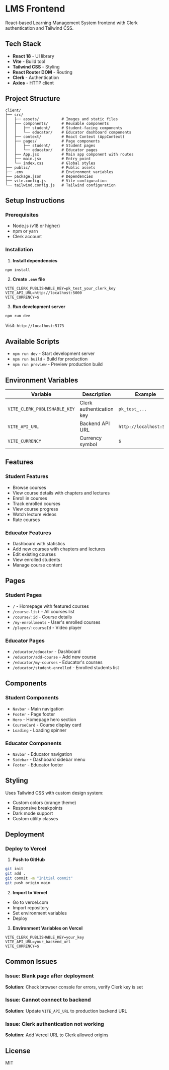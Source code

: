# LMS Frontend

React-based Learning Management System frontend with Clerk authentication and Tailwind CSS.

## Tech Stack

- **React 18** - UI library
- **Vite** - Build tool
- **Tailwind CSS** - Styling
- **React Router DOM** - Routing
- **Clerk** - Authentication
- **Axios** - HTTP client

## Project Structure

```
client/
├── src/
│   ├── assets/          # Images and static files
│   ├── components/      # Reusable components
│   │   ├── student/     # Student-facing components
│   │   └── educator/    # Educator dashboard components
│   ├── context/         # React Context (AppContext)
│   ├── pages/           # Page components
│   │   ├── student/     # Student pages
│   │   └── educator/    # Educator pages
│   ├── App.jsx          # Main app component with routes
│   ├── main.jsx         # Entry point
│   └── index.css        # Global styles
├── public/              # Public assets
├── .env                 # Environment variables
├── package.json         # Dependencies
├── vite.config.js       # Vite configuration
└── tailwind.config.js   # Tailwind configuration
```

## Setup Instructions

### Prerequisites
- Node.js (v18 or higher)
- npm or yarn
- Clerk account

### Installation

1. **Install dependencies**
```bash
npm install
```

2. **Create `.env` file**
```env
VITE_CLERK_PUBLISHABLE_KEY=pk_test_your_clerk_key
VITE_API_URL=http://localhost:5000
VITE_CURRENCY=$
```

3. **Run development server**
```bash
npm run dev
```

Visit: `http://localhost:5173`

## Available Scripts

- `npm run dev` - Start development server
- `npm run build` - Build for production
- `npm run preview` - Preview production build

## Environment Variables

| Variable | Description | Example |
|----------|-------------|---------|
| `VITE_CLERK_PUBLISHABLE_KEY` | Clerk authentication key | `pk_test_...` |
| `VITE_API_URL` | Backend API URL | `http://localhost:5000` |
| `VITE_CURRENCY` | Currency symbol | `$` |

## Features

### Student Features
- Browse courses
- View course details with chapters and lectures
- Enroll in courses
- Track enrolled courses
- View course progress
- Watch lecture videos
- Rate courses

### Educator Features
- Dashboard with statistics
- Add new courses with chapters and lectures
- Edit existing courses
- View enrolled students
- Manage course content

## Pages

### Student Pages
- `/` - Homepage with featured courses
- `/course-list` - All courses list
- `/course/:id` - Course details
- `/my-enrollments` - User's enrolled courses
- `/player/:courseId` - Video player

### Educator Pages
- `/educator/educator` - Dashboard
- `/educator/add-course` - Add new course
- `/educator/my-courses` - Educator's courses
- `/educator/student-enrolled` - Enrolled students list

## Components

### Student Components
- `Navbar` - Main navigation
- `Footer` - Page footer
- `Hero` - Homepage hero section
- `CourseCard` - Course display card
- `Loading` - Loading spinner

### Educator Components
- `Navbar` - Educator navigation
- `Sidebar` - Dashboard sidebar menu
- `Footer` - Educator footer

## Styling

Uses Tailwind CSS with custom design system:
- Custom colors (orange theme)
- Responsive breakpoints
- Dark mode support
- Custom utility classes

## Deployment

### Deploy to Vercel

1. **Push to GitHub**
```bash
git init
git add .
git commit -m "Initial commit"
git push origin main
```

2. **Import to Vercel**
- Go to vercel.com
- Import repository
- Set environment variables
- Deploy

3. **Environment Variables on Vercel**
```
VITE_CLERK_PUBLISHABLE_KEY=your_key
VITE_API_URL=your_backend_url
VITE_CURRENCY=$
```

## Common Issues

### Issue: Blank page after deployment
**Solution:** Check browser console for errors, verify Clerk key is set

### Issue: Cannot connect to backend
**Solution:** Update `VITE_API_URL` to production backend URL

### Issue: Clerk authentication not working
**Solution:** Add Vercel URL to Clerk allowed origins

## License

MIT